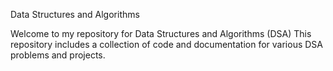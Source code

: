 Data Structures and Algorithms

Welcome to my repository for Data Structures and Algorithms (DSA) This repository includes a collection of code and documentation for various DSA problems and projects.
